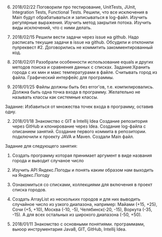 006. 2018/02/22
Поговорили про тестирование, UnitTests, JUnit, 
Integration Tests, Functional Tests.
Решили, что все исключения в Main будут обрабатываться и записываться в log-файл.
Изучить регулярные выражения.
Изучить метод закрытия потока.
Изучить виды исключений, что с ними делать.

005. 2018/02/15
Решили вести задачи через issue на github. Надо расписать текущие задачи в 
issue на github. 
Обсудили и отклонили пулреквест #2.
Договорились не коммитить закомментированный код. 

004.  2018/02/01
Разобрали особенности использование equals и других методов поиска и сравнения данных с списках.
Задание:Хранить города с их мин и макс температурами в файле.
Считывать город из файла.
Графический интерфейс для программы.

003. 2018/01/25
Файлы должны быть без error'ов, т.е. компилировались.
Должна быть одна точка входа в программу.
Желательно не называть классы как системные классы.

Задание:
Избавиться от множества точек входа в программу, оставив одну.

002. 2018/01/18
Знакомство с GIT в Intellij Idea
Создание репозитория через GitHub и клонирование через Idea.
Создание log-файла с описанием занятий.
Создание первого коммита в репозитории.
подключили к проекту JAVA  и Maven.
Создали Mаin файл.

Задание для следующего занятия:
1. Создать программу которая принимает аргумент в виде названия города и выводит случаное число
2. Изучить API Яндекс.Погоды и понять каким образом нам выходить на Яндекс.Погоду
3. Ознакомиться со списками, коллекциями для включения в проект списка городов.
4. Создать ArrayList из нескольких городов и для них выводить случайное число из узкого диапазона, например: Майами (+15, +25), Сочи (+5, +10), Москва (-10, -5), Челябинск(-20, -15), Воркута (-35, -15). А для всех остальных из широкого диапазона (-50, +50).

001. 2018/01/11
Знакомство с основными понятиями. программами, выюор инструментария
Java8, GIT, GitHub, Intellij Idea.
